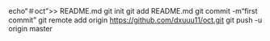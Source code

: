 echo“＃oct”>> README.md 
git init 
git add README.md 
git commit -m“first commit” 
git remote add origin https://github.com/dxuuu11/oct.git
 git push -u origin master
